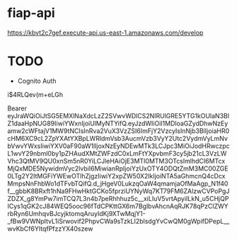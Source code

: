 # fiap-api

https://kbvt2c7gef.execute-api.us-east-1.amazonaws.com/develop

# TODO

* Cognito Auth



i$4RLQev(m+eLGh


Bearer eyJraWQiOiJtSG5EMXlNaXdcLzZ2SVwvWDlCS2NIRUlGRE5YTG1kOUlaN3BlZ1daaHpNUG89IiwiYWxnIjoiUlMyNTYifQ.eyJzdWIiOiI1MDloaGZydDhwNzEyamw2cWFtajV1MW9tNCIsInRva2VuX3VzZSI6ImFjY2VzcyIsInNjb3BlIjoiaHR0cHM6XC9cL2ZpYXAtYXBpLWRldmVsb3AucmVzb3VyY2Utc2VydmVyLmNvbVwvYWxsIiwiYXV0aF90aW1lIjoxNzEyNDEwMTk3LCJpc3MiOiJodHRwczpcL1wvY29nbml0by1pZHAudXMtZWFzdC0xLmFtYXpvbmF3cy5jb21cL3VzLWVhc3QtMV9QU0xnSm5nR0YiLCJleHAiOjE3MTI0MTM3OTcsImlhdCI6MTcxMjQxMDE5NywidmVyc2lvbiI6MiwianRpIjoiYzUxOTY4ODQtZmM3MC00ZGE0LTg2Y2ItMGFiYWEwOTlhZjgzIiwiY2xpZW50X2lkIjoiNTA5aGhmcnQ4cDcxMmpsNnFhbWo1dTFvbTQifQ.d_jHgeV0LukzqOaW4qmamjaOfMaAgp_N1f40f__gbbK8BRxft1hNa9FHwHktGCKo5fprziUYNyWq7KT79FM6ZAlzwCVPoPgJZDZX_g8YmPw7imTCQ7L3n4b7peRhhhuz5c__xiLIuV5vrtApyiILkN_u5CHjQPICys1qGK2cJ84WEQ5ooc96fTdCPKttGX6m7BglbvAhcnAqRJK78qPzClZWYrbRyn6UmhqvBJcyjktomqAruyIdKj9XTwMqjY1-_fBw9VWNpItvL1iSrwovif2PhpvCWa9sTzkLI2blsdgYvCwQM0gWpifDPepL__wvKbCf6YItqfPfzzYX40szew